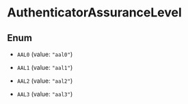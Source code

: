 

# AuthenticatorAssuranceLevel

## Enum


* `AAL0` (value: `"aal0"`)

* `AAL1` (value: `"aal1"`)

* `AAL2` (value: `"aal2"`)

* `AAL3` (value: `"aal3"`)



